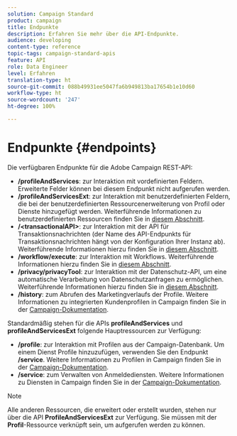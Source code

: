 ```yaml
---
solution: Campaign Standard
product: campaign
title: Endpunkte
description: Erfahren Sie mehr über die API-Endpunkte.
audience: developing
content-type: reference
topic-tags: campaign-standard-apis
feature: API
role: Data Engineer
level: Erfahren
translation-type: ht
source-git-commit: 088b49931ee5047fa6b949813ba17654b1e10d60
workflow-type: ht
source-wordcount: '247'
ht-degree: 100%

---
```



# Endpunkte {#endpoints}

Die verfügbaren Endpunkte für die Adobe Campaign REST-API:

* **/profileAndServices**: zur Interaktion mit vordefinierten Feldern. Erweiterte Felder können bei diesem Endpunkt nicht aufgerufen werden.
* **/profileAndServicesExt**: zur Interaktion mit benutzerdefinierten Feldern, die bei der benutzerdefinierten Ressourcenerweiterung von Profil oder Dienste hinzugefügt werden. Weiterführende Informationen zu benutzerdefinierten Ressourcen finden Sie in [diesem Abschnitt](../../api/using/custom-resources.md).
* **/&lt;transactionalAPI>**: zur Interaktion mit der API für Transaktionsnachrichten (der Name des API-Endpunkts für Transaktionsnachrichten hängt von der Konfiguration Ihrer Instanz ab). Weiterführende Informationen hierzu finden Sie in [diesem Abschnitt](../../api/using/managing-transactional-messages.md).
* **/workflow/execute**: zur Interaktion mit Workflows. Weiterführende Informationen hierzu finden Sie in [diesem Abschnitt](../../api/using/controlling-a-workflow.md).
* **/privacy/privacyTool**: zur Interaktion mit der Datenschutz-API, um eine automatische Verarbeitung von Datenschutzanfragen zu ermöglichen. Weiterführende Informationen hierzu finden Sie in [diesem Abschnitt](../../api/using/creating-a-privacy-request.md).
* **/history**: zum Abrufen des Marketingverlaufs der Profile. Weitere Informationen zu integrierten Kundenprofilen in Campaign finden Sie in der [Campaign-Dokumentation](https://helpx.adobe.com/de/campaign/standard/audiences/using/integrated-customer-profile.html).

Standardmäßig stehen für die APIs **profileAndServices** und **profileAndServicesExt** folgende Hauptressourcen zur Verfügung:

* **/profile**: zur Interaktion mit Profilen aus der Campaign-Datenbank. Um einem Dienst Profile hinzuzufügen, verwenden Sie den Endpunkt **/service**. Weitere Informationen zu Profilen in Campaign finden Sie in der [Campaign-Dokumentation](https://helpx.adobe.com/de/campaign/standard/audiences/using/about-profiles.html).
* **/service**: zum Verwalten von Anmeldediensten. Weitere Informationen zu Diensten in Campaign finden Sie in der [Campaign-Dokumentation](https://helpx.adobe.com/de/campaign/standard/audiences/using/creating-a-service.html).

>[!NOTE]
>
>Alle anderen Ressourcen, die erweitert oder erstellt wurden, stehen nur über die API **ProfileAndServicesExt** zur Verfügung. Sie müssen mit der **Profil**-Ressource verknüpft sein, um aufgerufen werden zu können.
